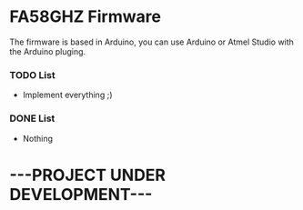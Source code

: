 # FA58GHZ Firmware

The firmware is based in Arduino, you can use Arduino or Atmel Studio with the Arduino pluging.

### TODO List
- Implement everything ;)

### DONE List
- Nothing

# ---PROJECT UNDER DEVELOPMENT---
